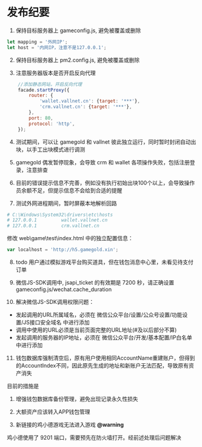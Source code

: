 # 发布纪要

1. 保持目标服务器上 gameconfig.js, 避免被覆盖或删除
```js
let mapping = '外网IP';
let host = '内网IP，注意不是127.0.0.1';
```

2. 保持目标服务器上 pm2.config.js, 避免被覆盖或删除

3. 注意服务器版本是否开启反向代理
```js
    //添加静态网站，开启反向代理
    facade.startProxy({
        router: {
            'wallet.vallnet.cn': {target: '***'},
            'crm.vallnet.cn': {target: '***'},
        },
        port: 80,
        protocol: 'http',
    });
```

4. 测试期间，可以让 gamegold 和 vallnet 彼此独立运行，同时暂时封闭自动出块，以手工出块模式进行调测

5. gamegold 偶发暂停现象，会导致 crm 和 wallet 各项操作失败，包括注册登录，注意排查

6. 目前的错误提示信息不完善，例如没有执行初始出块100个以上，会导致操作员余额不足，但提示信息不会给到合适的提醒

7. 测试外网进程期间，暂时屏蔽本地解析回路 

```bash
# C:\Windows\System32\drivers\etc\hosts
# 127.0.0.1 		wallet.vallnet.cn
# 127.0.0.1 		crm.vallnet.cn
```

修改 web\game\test\index.html 中的独立配置信息：
```js
var localhost = 'http://h5.gamegold.xin';
```

8. todo 用户通过模拟游戏平台购买道具，但在钱包消息中心里，未看见待支付订单

9. 微信JS-SDK调用中, jsapi_ticket 的有效期是 7200 秒，请正确设置 gameconfig.js/wechat.cache_duration

10. 解决微信JS-SDK调用权限问题：
- 发起调用的URL所属域名，必须在 微信公众平台/设置/公众号设置/功能设置/JS接口安全域名 中进行添加
- 调用中使用的URL必须是当前页面完整的URL地址(#及以后部分不算)
- 发起调用的服务器的IP地址，必须在 微信公众平台/开发/基本配置/IP白名单 中进行添加

11. 钱包数据库强制清空后，原有用户使用相同AccountName重建账户，但得到的AccountIndex不同，因此原先生成的地址和新账户无法匹配，导致原有资产消失

目前的措施是
1. 增强钱包数据库备份管理，避免出现记录永久性损失
2. 大额资产应该转入APP钱包管理

12. 新链接的鸡小德游戏无法进入游戏 **@warning**

鸡小德使用了 9201 端口，需要预先在防火墙打开。经前述处理后问题解决